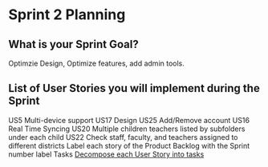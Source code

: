 # Sprint 2 Planning
## What is your Sprint Goal?
Optimzie Design, Optimize features, add admin tools.
## List of User Stories you will implement during the Sprint
US5	Multi-device support
US17	Design
US25	Add/Remove account
US16	Real Time Syncing
US20	Multiple children teachers listed by subfolders under each child
US22	Check staff, faculty, and teachers assigned to different districts
Label each story of the Product Backlog with the Sprint number label
Tasks
[Decompose each User Story into tasks](https://docs.google.com/spreadsheets/d/1MFUP4TBV5JwOOgS4QuzjCVLCBh05hf9BYoA37X1-CC0/edit?usp=sharing)

